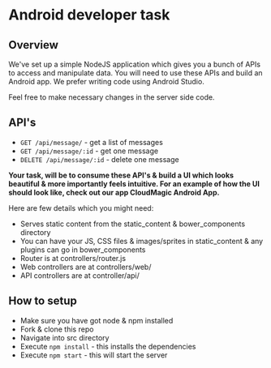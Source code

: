 # Android developer task
## Overview

We've set up a simple NodeJS application which gives you a bunch of APIs to access and manipulate data. You will need to use these APIs and build an Android app. We prefer writing code using Android Studio.

Feel free to make necessary changes in the server side code.

## API's
- `GET /api/message/` - get a list of messages
- `GET /api/message/:id` - get one message
- `DELETE /api/message/:id` - delete one message

**Your task, will be to consume these API's & build a UI which looks beautiful & more importantly feels intuitive. For an example of how the UI should look like, check out our app CloudMagic Android App.**

Here are few details which you might need:

- Serves static content from the static_content & bower_components directory
- You can have your JS, CSS files & images/sprites in static_content & any plugins can go in bower_components
- Router is at controllers/router.js
- Web controllers are at controllers/web/
- API controllers are at controller/api/

## How to setup

- Make sure you have got node & npm installed
- Fork & clone this repo
- Navigate into src directory
- Execute `npm install` - this installs the dependencies
- Execute `npm start` - this will start the server
